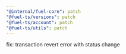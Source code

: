 ```yaml
---
"@internal/fuel-core": patch
"@fuel-ts/versions": patch
"@fuel-ts/account": patch
"@fuel-ts/utils": patch
---
```


fix: transaction revert error with status change
